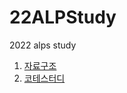 # 22ALPStudy
2022 alps study
1. [자료구조](https://github.com/Sabro98/22ALPStudy/tree/master/Data_Structure)
2. [코테스터디](https://github.com/Sabro98/22ALPStudy/tree/master/Coding_Interview)
